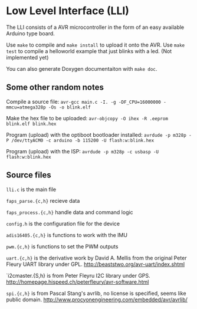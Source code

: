 Low Level Interface (LLI)
=========================

The LLI consists of a AVR microcontroller in the form of an easy available
Arduino type board.

Use `make` to compile and `make install` to upload it onto the AVR. Use `make test` to compile a helloworld example that just blinks with a led. (Not implemented yet)

You can also generate Doxygen documentaiton with `make doc`.

Some other random notes
-----------------------
Compile a source file:
`avr-gcc main.c -I. -g -DF_CPU=16000000 -mmcu=atmega328p -Os -o blink.elf`

Make the hex file to be uploaded:
`avr-objcopy -O ihex -R .eeprom blink.elf blink.hex`

Program (upload) with the optiboot bootloader installed:
`avrdude -p m328p -P /dev/ttyACM0 -c arduino -b 115200 -U flash:w:blink.hex`

Program (upload) with the ISP:
`avrdude -p m328p -c usbasp -U flash:w:blink.hex`

Source files
------------
`lli.c` is the main file

`faps_parse.{c,h}` recieve data 

`faps_process.{c,h}` handle data and command logic

`config.h` is the configuration file for the device

`adis16405.{c,h}` is functions to work with the IMU

`pwm.{c,h}` is functions to set the PWM outputs

`uart.{c,h}` is the derivative work by David A. Mellis from the original Peter Fleury UART library under GPL. http://beaststwo.org/avr-uart/index.shtml

`i2cmaster.{S,h} is from Peter Fleyru I2C library under GPS. http://homepage.hispeed.ch/peterfleury/avr-software.html

`spi.{c,h}` is from Pascal Stang's avrlib, no license is specified, seems like public domain. http://www.procyonengineering.com/embedded/avr/avrlib/

